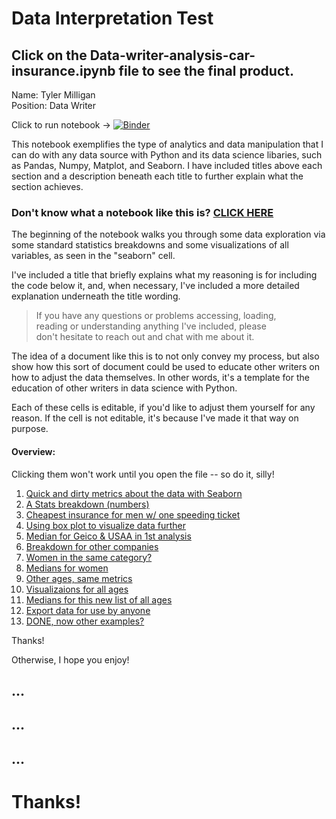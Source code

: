 # Data Interpretation Test
## Click on the Data-writer-analysis-car-insurance.ipynb file to see the final product. 
Name: <bold> Tyler Milligan </bold> <br>
Position: Data Writer

Click to run notebook -> [![Binder](https://mybinder.org/badge_logo.svg)](https://mybinder.org/v2/gh/typride/Data-Analysis-Car-Insurance/master)

This notebook exemplifies the type of analytics and data manipulation that I can do with any data source with Python and its data science libaries, such as Pandas, Numpy, Matplot, and Seaborn. I have included titles above each section and a description beneath each title to further explain what the section achieves. 

### Don't know what a notebook like this is?  [CLICK HERE](https://jupyter-notebook-beginner-guide.readthedocs.io/en/latest/what_is_jupyter.html)

The beginning of the notebook walks you through some data exploration via some standard statistics breakdowns and some visualizations of all variables, as seen in the "seaborn" cell.

I've included a title that briefly explains what my reasoning is for including the code below it, and, when necessary, I've included a more detailed explanation underneath the title wording. 

> If you have any questions or problems accessing, loading, <br> reading or understanding anything I've included, please <br> don't hesitate to reach out and chat with me about it.

The idea of a document like this is to not only convey my process, but also show how this sort of document could be used to educate other writers on how to adjust the data themselves. In other words, it's a template for the education of other writers in data science with Python. 

Each of these cells is editable, if you'd like to adjust them yourself for any reason. If the cell is not editable, it's because I've made it that way on purpose. 


#### Overview:
Clicking them won't work until you open the file -- so do it, silly!

1. [Quick and dirty metrics about the data with Seaborn](#Let's-see-some-quick-and-dirty-metrics)
2. [A Stats breakdown (numbers)](#A-little-stats-breakdown)
3. [Cheapest insurance for men w/ one speeding ticket](#How-'bout-we-look-into-the-question,-what-is-the-cheapest-insurance-for-young-men-with-at-least-one-speeding-ticket?)
4. [Using box plot to visualize data further](#Seems-like-a-boxplot-would-be-helpful-in-analyzing-this!)
5. [Median for Geico & USAA in 1st analysis](#It-looks-like-Geico-and-USAA-are-similar,-let's-dig-deeper.-.-.)
6. [Breakdown for other companies](#What-about-the-other-companies?-What-are-their-median-costs-for-reference-later?)
7. [Women in the same category?](#What-about-Women-in-the-same-category?)
8. [Medians for women](#And,-again,-let's-print-out-the-medians.)
9. [Other ages, same metrics](#Great,-now-we-have-the-data-for-young-adults-with-speeding-tickets.-Let's-expand-this-further-for-more-ages,-and-for-more-infractions.)
10. [Visualizaions for all ages](#Now-that-we-have-a-list-of-each-subset-of-the-data,-let's-make-some-visualizations.)
11. [Medians for this new list of all ages](#Let's-get-the-median-for-each-of-these-data-sets.)
12. [Export data for use by anyone](#Now-we-have-the-data-in-a-format-that-we-can-export-to-.csv,-if-we-want!)
13. [DONE, now other examples?](#That's-all-for-the-data-explanation..-Below-there's-just-some-other-examples-of-useful-data-manipulation/analysis-to-further-show-what-is-possible)

Thanks!

Otherwise, I hope you enjoy! 
## ... 
## ... 
## ...
# Thanks!



